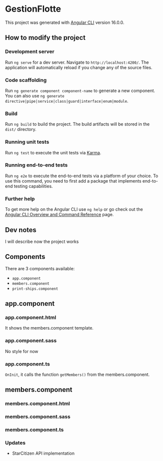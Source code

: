 # GestionFlotte

This project was generated with [Angular CLI](https://github.com/angular/angular-cli) version 16.0.0.

## How to modify the project

### Development server

Run `ng serve` for a dev server. Navigate to `http://localhost:4200/`. The application will automatically reload if you change any of the source files.

### Code scaffolding

Run `ng generate component component-name` to generate a new component. You can also use `ng generate directive|pipe|service|class|guard|interface|enum|module`.

### Build

Run `ng build` to build the project. The build artifacts will be stored in the `dist/` directory.

### Running unit tests

Run `ng test` to execute the unit tests via [Karma](https://karma-runner.github.io).

### Running end-to-end tests

Run `ng e2e` to execute the end-to-end tests via a platform of your choice. To use this command, you need to first add a package that implements end-to-end testing capabilities.

### Further help

To get more help on the Angular CLI use `ng help` or go check out the [Angular CLI Overview and Command Reference](https://angular.io/cli) page.

## Dev notes

I will describe now the project works

## Components

There are 3 components available:

- `app.component`
- `members.component`
- `print-ships.component`

## app.component

### app.component.html

It shows the members.component template.

### app.component.sass

No style for now

### app.component.ts

`OnInit`, it calls the function `getMembers()` from the members.component.

## members.component
<!-- TODO Finish the readme at this point -->
### members.component.html

### members.component.sass

### members.component.ts

### Updates

- StarCitizen API implementation
